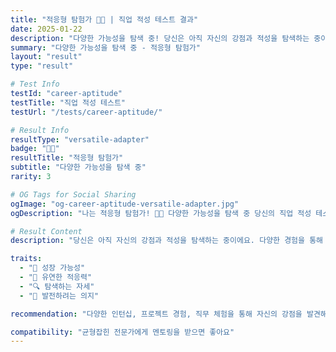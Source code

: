 ```yaml
---
title: "적응형 탐험가 🌱🔄 | 직업 적성 테스트 결과"
date: 2025-01-22
description: "다양한 가능성을 탐색 중! 당신은 아직 자신의 강점과 적성을 탐색하는 중이에요. 다양한 경험을 통해 자신에게 맞는 분야를 찾아가고 있습니다. 이런 탐색 과정은 매우 소중하고 가치있어요!..."
summary: "다양한 가능성을 탐색 중 - 적응형 탐험가"
layout: "result"
type: "result"

# Test Info
testId: "career-aptitude"
testTitle: "직업 적성 테스트"
testUrl: "/tests/career-aptitude/"

# Result Info
resultType: "versatile-adapter"
badge: "🌱🔄"
resultTitle: "적응형 탐험가"
subtitle: "다양한 가능성을 탐색 중"
rarity: 3

# OG Tags for Social Sharing
ogImage: "og-career-aptitude-versatile-adapter.jpg"
ogDescription: "나는 적응형 탐험가! 🌱🔄 다양한 가능성을 탐색 중 당신의 직업 적성 테스트 결과는?"

# Result Content
description: "당신은 아직 자신의 강점과 적성을 탐색하는 중이에요. 다양한 경험을 통해 자신에게 맞는 분야를 찾아가고 있습니다. 이런 탐색 과정은 매우 소중하고 가치있어요!"

traits:
  - "🌱 성장 가능성"
  - "🔄 유연한 적응력"
  - "🔍 탐색하는 자세"
  - "💪 발전하려는 의지"

recommendation: "다양한 인턴십, 프로젝트 경험, 직무 체험을 통해 자신의 강점을 발견해보세요. 적성검사, 진로상담도 도움이 될 수 있어요. 천천히 자신만의 길을 찾아가세요!"

compatibility: "균형잡힌 전문가에게 멘토링을 받으면 좋아요"
---
```

